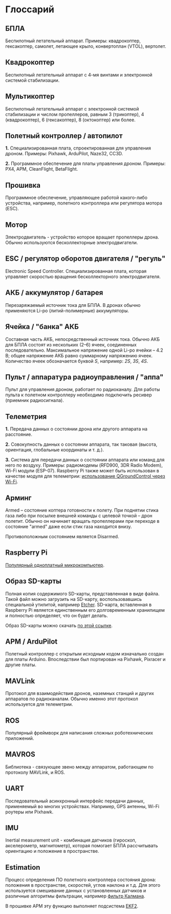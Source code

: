# Глоссарий

## БПЛА

Беспилотный летательный аппарат. Примеры: квадрокоптер, гексакоптер, самолет, летающее крыло, конвертоплан (VTOL), вертолет.

## Квадрокоптер

Беспилотный летательный аппарат с 4-мя винтами и электронной системой стабилизации.

## Мультикоптер

Беспилотный летательный аппарат с электронной системой стабилизации и числом пропеллеров, равным 3 (трикоптер), 4 (квадрокоптер), 6 (гексакоптер), 8 (октокоптер) или более.

## Полетный контроллер / автопилот

**1\.** Специализированная плата, спроектированная для управления дроном. Примеры:
Pixhawk, ArduPilot, Naze32, CC3D.

**2\.** Программное обеспечение для платы управления дроном. Примеры: PX4, APM, CleanFlight, BetaFlight.

## Прошивка

Программное обеспечение, управляющее работой какого-либо устройства, например, полетного контроллера или регулятора мотора (ESC).

## Мотор

Электродвигатель - устройство которое вращает пропеллеры дрона. Обычно используются бесколлекторные электродвигатели.

## ESC / регулятор оборотов двигателя / "регуль"

Electronic Speed Controller. Специализированная плата, которая управляет скоростью вращения бесколлекторного электродвигателя.

## АКБ / аккумулятор / батарея

Перезаряжаемый источник тока для БПЛА. В дронах обычно применяются Li-po (литий-полимерные) аккумуляторы.

## Ячейка / "банка" АКБ

Составная часть АКБ, непосредственный источник тока. Обычно АКБ для БПЛА состоят из нескольких (2–6) ячеек, соединенных последовательно. Максимальное напряжение одной Li-po ячейки – 4.2 В; общее напряжение АКБ равно суммарному напряжению ячеек. Количество ячеек обозначается буквой *S*, например: *2S*, *3S*, *4S*.

## Пульт / аппаратура радиоуправления / "аппа"

Пульт для управления дроном, работает по радиоканалу. Для работы пульта к полетном контроллеру необходимо подключить ресивер (приемник радиосигнала).

## Телеметрия

**1\.** Передача данных о состоянии дрона или другого аппарата на расстояние.

**2\.** Совокупность данных о состоянии аппарата, так таковая (высота, ориентация, глобальные координаты и т. д.).

**3\.** Система для передачи данных о состоянии аппарата или команд для него по воздуху. Примеры: радиомодемы (RFD900, 3DR Radio Modem), Wi-Fi модули (ESP-07). Raspberry Pi также может быть использован в качестве модуля для телеметрии: [использование QGroundControl через Wi-Fi](gcs_bridge.md).

## Арминг

Armed – состояние коптера готовности к полету. При поднятии стика газа либо при посылке внешней команды с целевой точкой – дрон полетит. Обычно он начинает вращать пропеллерами при переходе в состояние "armed" даже если стик газа находится внизу.

Противоположным состоянием является Disarmed.

## Raspberry Pi

[Популярный одноплатный микрокомпьютер](raspberry.md).

## Образ SD-карты

Полная копия содержимого SD-карты, представленная в виде файла. Такой файл можно загрузить на SD-карту, воспользовавшись специальной утилитой, например [Etcher](https://etcher.balena.io/). SD-карта, вставленная в Raspberry Pi является единственным его долговременным хранилищем и полностью определяет, что он будет делать.

Образ SD-карты можно скачать [по этой ссылке](https://mail.tezona.ru/raspberryimage/drone.zip).

## APM / ArduPilot

Полетный контроллер с открытым исходным кодом изначально создан для платы Arduino. Впоследствии был портирован на Pixhawk, Pixracer и другие платы.

## MAVLink

Протокол для взаимодействия дронов, наземных станций и других аппаратов по радиоканалам. Обычно именно этот протокол используется для телеметрии.

## ROS

Популярный фреймворк для написания сложных роботехнических приложений.

## MAVROS

Библиотека - связующее звено между аппаратом, работающем по протоколу MAVLink, и ROS.

## UART

Последовательный асинхронный интерфейс передачи данных, применяемый во многих устройствах. Например, GPS антенны, Wi-Fi роутеры или Pixhawk.

## IMU

Inertial measurement unit - комбинация датчиков (гироскоп, акселерометр, магнитометр), которая помогает БПЛА рассчитывать ориентацию и положение в пространстве.

## Estimation

Процесс определения ПО полетного контроллера состояния дрона: положения в пространстве, скоростей, углов наклона и т.д. Для этого используется смешивание данных с установленных датчиков и различные алгоритмы фильтрации, например [фильтр Калмана](https://ru.wikipedia.org/wiki/Фильтр_Калмана).

В прошивке APM эту функцию выполняет подсистема [EKF2](http://ardupilot.org/dev/docs/ekf2-estimation-system.html).
